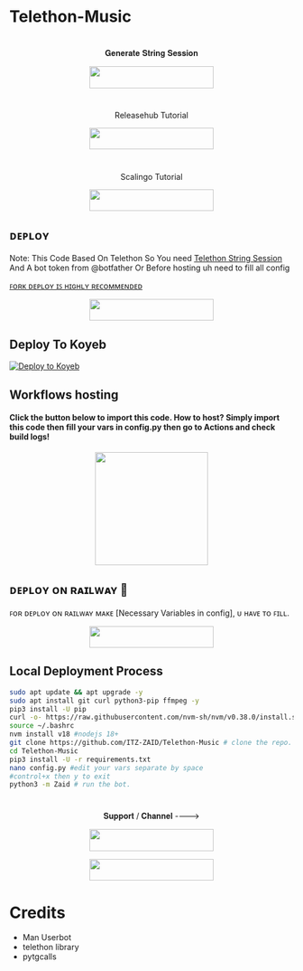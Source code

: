 # Telethon-Music

#

<p align="center">𝐆𝐞𝐧𝐞𝐫𝐚𝐭𝐞 𝐒𝐭𝐫𝐢𝐧𝐠 𝐒𝐞𝐬𝐬𝐢𝐨𝐧</p>

<p align="center"><a href="https://replit.com/@Itz-zaid/Generator"> <img src="https://img.shields.io/badge/String%20Session-black?style=for-the-badge&logo=web" width="220" height="38.45"/></a></p>

# 

<p align="center">Releasehub Tutorial </p>

<p align="center"><a href="https://youtu.be/IDDyldUHOKo"> <img src="https://img.shields.io/badge/Releasehub%20Deploy-black?style=for-the-badge&logo=youtube" width="220" height="38.45"/></a></p>

# 

<p align="center">Scalingo Tutorial </p>

<p align="center"><a href="https://youtu.be/NjKUeaAM0RI"> <img src="https://img.shields.io/badge/Scalingo%20Deploy-blue?style=for-the-badge&logo=youtube" width="220" height="38.45"/></a></p>

## ᴅᴇᴘʟᴏʏ

Note: This Code Based On Telethon So You need [Telethon String Session](https://telethon.netlify.app/) And A bot token from @botfather Or Before hosting uh need to fill all config

[ꜰᴏʀᴋ ᴅᴇᴘʟᴏʏ ɪꜱ ʜɪɢʜʟʏ ʀᴇᴄᴏᴍᴍᴇɴᴅᴇᴅ](https://te.legra.ph/file/ad002f1149b9f4d52e798.jpg)

<p align="center"><a href="https://my.scalingo.com/deploy?template=https://github.com/ITZ-ZAID/Telethon-Music"> <img src="https://cdn.scalingo.com/deploy/button.svg" width="220" height="38.45"/></a></p>

## Deploy To Koyeb

[![Deploy to Koyeb](https://www.koyeb.com/static/images/deploy/button.svg)](https://app.koyeb.com/deploy?type=git&repository=github.com/ITZ-TOXIC/Telethon-Music&env[ASSISTANT_ID]&env[BOT_TOKEN]&env[STRING_SESSION]&branch=master&name=telethon)


## Workflows hosting

<h4>Click the button below to import this code. How to host? Simply import this code then fill your vars in config.py then go to Actions and check build logs!</h4>
<p align="center"><a href="https://github.com/new/import"><img src="https://img.shields.io/badge/Workflow%20Deploy-black?style=for-the-badge&logo=github" width="200""/></a>

## ᴅᴇᴘʟᴏʏ ᴏɴ ʀᴀɪʟᴡᴀʏ 🚄
ꜰᴏʀ ᴅᴇᴘʟᴏʏ ᴏɴ ʀᴀɪʟᴡᴀʏ ᴍᴀᴋᴇ [Necessary Variables in config], ᴜ ʜᴀᴠᴇ ᴛᴏ ꜰɪʟʟ.

<p align="center"><a href="https://railway.app/new/template?template=https://github.com/ITZ-ZAID/Telethon-Music/tree/railway&envs=STRING_SESSION,BOT_TOKEN,API_ID,API_HASH,BOT_USERNAME"> <img src="https://img.shields.io/badge/Deploy%20To%20Railway-black?style=for-the-badge&logo=railway" width="220" height="38.45"/></a></p>

## Local Deployment Process
```sh
sudo apt update && apt upgrade -y
sudo apt install git curl python3-pip ffmpeg -y
pip3 install -U pip
curl -o- https://raw.githubusercontent.com/nvm-sh/nvm/v0.38.0/install.sh | bash 
source ~/.bashrc
nvm install v18 #nodejs 18+
git clone https://github.com/ITZ-ZAID/Telethon-Music # clone the repo.
cd Telethon-Music
pip3 install -U -r requirements.txt
nano config.py #edit your vars separate by space
#control+x then y to exit
python3 -m Zaid # run the bot.
```
#

<p align="center">𝐒𝐮𝐩𝐩𝐨𝐫𝐭 / 𝐂𝐡𝐚𝐧𝐧𝐞𝐥 ----> </p>

<p align="center"><a href="https://t.me/TheSupportChat"><img src="https://img.shields.io/badge/ᴛᴇʟᴇɢʀᴀᴍ-𝐒𝐮𝐩𝐩𝐨𝐫𝐭-black?&style=for-the-badge&logo=telegram" width="220" height="38.45"></a></p>
<p align="center"><a href="https://t.me/TheUpdatesChannel"><img src="https://img.shields.io/badge/ᴛᴇʟᴇɢʀᴀᴍ-𝐔𝐩𝐝𝐚𝐭𝐞𝐬-black?&style=for-the-badge&logo=telegram" width="220" height="38.45"></a></p>

# Credits
- Man Userbot
- telethon library
- pytgcalls
